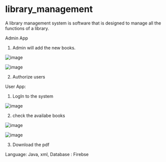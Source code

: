 # library_management

A library management system is software that is designed to manage all the functions of a library.

Admin App 
1. Admin will add the new books.

![image](https://github.com/khushpreet-007/library_management/assets/75271300/22ee6b7b-545c-42f4-b90d-3764af889e71)

![image](https://github.com/khushpreet-007/library_management/assets/75271300/b2baeaf6-d3d9-44c7-ba91-413d4af5e385)

2. Authorize users

User App:
1. LogIn to the system

![image](https://github.com/khushpreet-007/library_management/assets/75271300/84fc429b-8cee-4811-9b13-699d084aab76)

2. check the availabe books

![image](https://github.com/khushpreet-007/library_management/assets/75271300/ed342d44-79bd-4da8-87b3-9e92e81fa9cc)

![image](https://github.com/khushpreet-007/library_management/assets/75271300/ab4f7ecf-d0fc-4da7-a0ed-a61e090fd9f1)

3. Download the pdf


Language: Java, xml,
Database : Firebse
